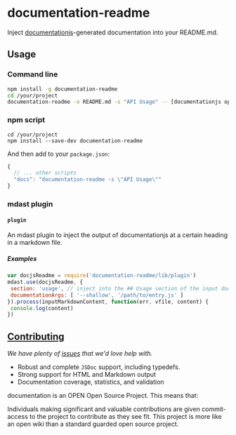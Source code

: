 # documentation-readme

Inject [documentationjs](http://documentation.js.org/)-generated documentation into your README.md.

## Usage

### Command line

```sh
npm install -g documentation-readme
cd /your/project
documentation-readme -o README.md -s "API Usage" -- [documentationjs opts]
```

### npm script

    cd /your/project
    npm install --save-dev documentation-readme

And then add to your `package.json`:

```javascript
{
  // ... other scripts
  "docs": "documentation-readme -s \"API Usage\""
}
```

### mdast plugin

#### `plugin`

An mdast plugin to inject the output of documentationjs at a certain
heading in a markdown file.

##### Examples

```js
var docjsReadme = require('documentation-readme/lib/plugin')
mdast.use(docjsReadme, {
 section: 'usage', // inject into the ## Usage section of the input doc
 documentationArgs: [ '--shallow', '/path/to/entry.js' ]
}).process(inputMarkdownContent, function(err, vfile, content) {
 console.log(content)
})
```

## [Contributing](CONTRIBUTING.md)

_We have plenty of
[issues](https://github.com/documentationjs/documentation/issues) that we'd
love help with._

-   Robust and complete `JSDoc` support, including typedefs.
-   Strong support for HTML and Markdown output
-   Documentation coverage, statistics, and validation

documentation is an OPEN Open Source Project. This means that:

Individuals making significant and valuable contributions are given
commit-access to the project to contribute as they see fit. This
project is more like an open wiki than a standard guarded open source project.
